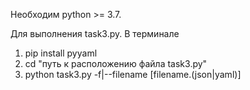 Необходим python >= 3.7.

Для выполнения task3.py. В терминале  

 1. pip install pyyaml  
 2. cd "путь к расположению файла task3.py"  
 3. python task3.py -f|--filename [filename.(json|yaml)]  
